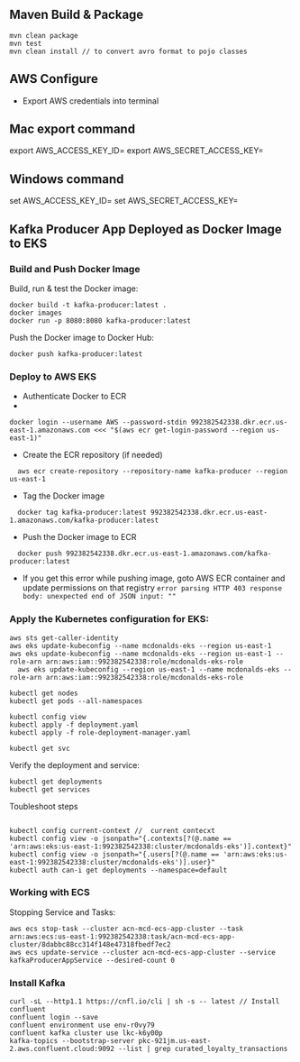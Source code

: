 ## Maven Build & Package

```jsunicoderegexp
mvn clean package
mvn test
mvn clean install // to convert avro format to pojo classes
```

## AWS Configure

- Export AWS credentials into terminal

## Mac export command

export AWS_ACCESS_KEY_ID=<aws key from secrets.txt>
export AWS_SECRET_ACCESS_KEY=<aws secret access key from secrets.txt>

## Windows command

set AWS_ACCESS_KEY_ID=<aws key from secrets.txt>
set AWS_SECRET_ACCESS_KEY=<aws secret access key from secrets.txt>

## Kafka Producer App Deployed as Docker Image to EKS

### Build and Push Docker Image

Build, run & test the Docker image:

```jsunicoderegexp
docker build -t kafka-producer:latest .
docker images
docker run -p 8080:8080 kafka-producer:latest  
```

Push the Docker image to Docker Hub:

```jsunicoderegexp
docker push kafka-producer:latest
```

### Deploy to AWS EKS

- Authenticate Docker to ECR
- 
```jsunicoderegexp
docker login --username AWS --password-stdin 992382542338.dkr.ecr.us-east-1.amazonaws.com <<< "$(aws ecr get-login-password --region us-east-1)"
```
  
- Create the ECR repository (if needed)
```jsunicoderegexp
  aws ecr create-repository --repository-name kafka-producer --region us-east-1
```

- Tag the Docker image
```jsunicoderegexp
  docker tag kafka-producer:latest 992382542338.dkr.ecr.us-east-1.amazonaws.com/kafka-producer:latest
```
- Push the Docker image to ECR
```jsunicoderegexp
  docker push 992382542338.dkr.ecr.us-east-1.amazonaws.com/kafka-producer:latest
```
- If you get this error while pushing image, goto AWS ECR container and update permissions on that registry
  ```error parsing HTTP 403 response body: unexpected end of JSON input: ""```

### Apply the Kubernetes configuration for EKS:

```jsunicoderegexp
aws sts get-caller-identity
aws eks update-kubeconfig --name mcdonalds-eks --region us-east-1
aws eks update-kubeconfig --name mcdonalds-eks --region us-east-1 --role-arn arn:aws:iam::992382542338:role/mcdonalds-eks-role
  aws eks update-kubeconfig --region us-east-1 --name mcdonalds-eks --role-arn arn:aws:iam::992382542338:role/mcdonalds-eks-role

kubectl get nodes
kubectl get pods --all-namespaces

kubectl config view
kubectl apply -f deployment.yaml
kubectl apply -f role-deployment-manager.yaml

kubectl get svc 
```

Verify the deployment and service:

```jsunicoderegexp
kubectl get deployments
kubectl get services
```

Toubleshoot steps

```jsunicoderegexp

kubectl config current-context //  current contecxt
kubectl config view -o jsonpath="{.contexts[?(@.name == 'arn:aws:eks:us-east-1:992382542338:cluster/mcdonalds-eks')].context}"
kubectl config view -o jsonpath="{.users[?(@.name == 'arn:aws:eks:us-east-1:992382542338:cluster/mcdonalds-eks')].user}"
kubectl auth can-i get deployments --namespace=default
```
### Working with ECS

Stopping Service and Tasks:

```jsunicoderegexp
aws ecs stop-task --cluster acn-mcd-ecs-app-cluster --task arn:aws:ecs:us-east-1:992382542338:task/acn-mcd-ecs-app-cluster/8dabbc88cc314f148e47318fbedf7ec2
aws ecs update-service --cluster acn-mcd-ecs-app-cluster --service kafkaProducerAppService --desired-count 0
```

### Install Kafka

```jsunicoderegexp
curl -sL --http1.1 https://cnfl.io/cli | sh -s -- latest // Install confluent
confluent login --save
confluent environment use env-r0vy79
confluent kafka cluster use lkc-k6y00p
kafka-topics --bootstrap-server pkc-921jm.us-east-2.aws.confluent.cloud:9092 --list | grep curated_loyalty_transactions
```


